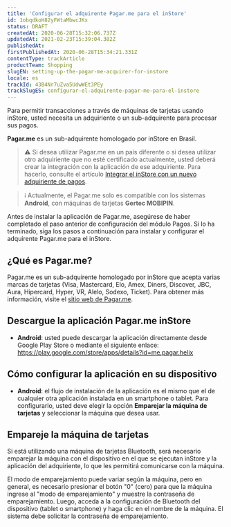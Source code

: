 ```yaml
---
title: 'Configurar el adquirente Pagar.me para el inStore'
id: 1obqdkoH82yFWtaMbwcJKx
status: DRAFT
createdAt: 2020-06-28T15:32:06.737Z
updatedAt: 2021-02-23T15:39:04.382Z
publishedAt: 
firstPublishedAt: 2020-06-28T15:34:21.331Z
contentType: trackArticle
productTeam: Shopping
slugEN: setting-up-the-pagar-me-acquirer-for-instore
locale: es
trackId: 43B4Nr7uZva5UdwWEt3PEy
trackSlugES: configurar-el-adquirente-pagar-me-para-el-instore
---
```


Para permitir transacciones a través de máquinas de tarjetas usando inStore, usted necesita un adquiriente o un sub-adquirente para procesar sus pagos.

__Pagar.me__ es un sub-adquirente homologado por inStore en Brasil.

>⚠️ Si desea utilizar Pagar.me en un país diferente o si desea utilizar otro adquiriente que no esté certificado actualmente, usted deberá crear la integración con la aplicación de ese adquiriente. Para hacerlo, consulte el artículo [Integrar el inStore con un nuevo adquiriente de pagos](https://help.vtex.com/es/tracks/instore-integration--6NTqymtXmL9cNy8w1ouAod).

>ℹ️ Actualmente, el Pagar.me solo es compatible con los sistemas **Android**, con máquinas de tarjetas **Gertec MOBIPIN**.

Antes de instalar la aplicación de Pagar.me, asegúrese de haber completado el paso anterior de configuración del módulo Pagos. Si lo ha terminado, siga los pasos a continuación para instalar y configurar el adquirente Pagar.me para el inStore.


## ¿Qué es Pagar.me?

Pagar.me es un sub-adquirente homologado por inStore que acepta varias marcas de tarjetas (Visa, Mastercard, Elo, Amex, Diners, Discover, JBC, Aura, Hipercard, Hyper, VR, Alelo, Sodexo, Ticket). Para obtener más información, visite el [sitio web de Pagar.me](https://pagar.me).


## Descargue la aplicación Pagar.me inStore

- **Android**: usted puede descargar la aplicación directamente desde Google Play Store o mediante el siguiente enlace: https://play.google.com/store/apps/details?id=me.pagar.helix

## Cómo configurar la aplicación en su dispositivo

- **Android**: el flujo de instalación de la aplicación es el mismo que el de cualquier otra aplicación instalada en un smartphone o tablet. Para configurarlo, usted deve elegir la opción **Emparejar la máquina de tarjetas** y seleccionar la máquina que desea usar.

## Empareje la máquina de tarjetas

Si está utilizando una máquina de tarjetas Bluetooth, será necesario emparejar la máquina con el dispositivo en el que se ejecutan inStore y la aplicación del adquiriente, lo que les permitirá comunicarse con la máquina.

El modo de emparejamiento puede variar según la máquina, pero en general, es necesario presionar el botón "0" (cero) para que la máquina ingrese al "modo de emparejamiento" y muestre la contraseña de emparejamiento. Luego, acceda a la configuración de Bluetooth del dispositivo (tablet o smartphone) y haga clic en el nombre de la máquina. El sistema debe solicitar la contraseña de emparejamiento.
